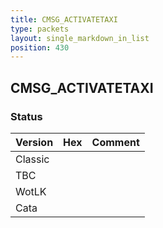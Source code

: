```yaml
---
title: CMSG_ACTIVATETAXI
type: packets
layout: single_markdown_in_list
position: 430
---
```


## CMSG_ACTIVATETAXI

### Status

Version | Hex | Comment
---------- | ---------- | ---------- 
Classic |  |  
TBC |  |  
WotLK |  |  
Cata |  |  
